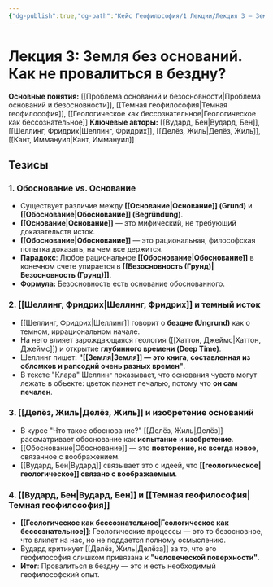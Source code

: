 ```yaml
---
{"dg-publish":true,"dg-path":"Кейс Геофилософия/1 Лекции/Лекция 3 – Земля без оснований","permalink":"/kejs-geofilosofiya/1-lekczii/lekcziya-3-zemlya-bez-osnovanij/"}
---
```


# Лекция 3: Земля без оснований. Как не провалиться в бездну?

**Основные понятия:** [[Проблема оснований и безосновности\|Проблема оснований и безосновности]], [[Темная геофилософия\|Темная геофилософия]], [[Геологическое как бессознательное\|Геологическое как бессознательное]]
**Ключевые авторы:** [[Вудард, Бен\|Вудард, Бен]], [[Шеллинг, Фридрих\|Шеллинг, Фридрих]], [[Делёз, Жиль\|Делёз, Жиль]], [[Кант, Иммануил\|Кант, Иммануил]]

## Тезисы

### 1. Обоснование vs. Основание
- Существует различие между **[[Основание\|Основание]] (Grund)** и **[[Обоснование\|Обоснование]] (Begründung)**.
- **[[Основание\|Основание]]** — это мифический, не требующий доказательств исток.
- **[[Обоснование\|Обоснование]]** — это рациональная, философская попытка доказать, на чем все держится.
- **Парадокс**: Любое рациональное **[[Обоснование\|Обоснование]]** в конечном счете упирается в **[[Безосновность (Грунд)\|Безосновность (Грунд)]]**.
- **Формула:** Безосновность есть основание обоснованного.

### 2. [[Шеллинг, Фридрих\|Шеллинг, Фридрих]] и темный исток
- [[Шеллинг, Фридрих\|Шеллинг]] говорит о **бездне (Ungrund)** как о темном, иррациональном начале.
- На него влияет зарождающаяся геология ([[Хаттон, Джеймс\|Хаттон, Джеймс]]) и открытие **глубинного времени (Deep Time)**.
- Шеллинг пишет: **"[[Земля\|Земля]] — это книга, составленная из обломков и рапсодий очень разных времен"**.
- В тексте "Клара" Шеллинг показывает, что основания чувств могут лежать в объекте: цветок пахнет печалью, потому что **он сам печален**.

### 3. [[Делёз, Жиль\|Делёз, Жиль]] и изобретение оснований
- В курсе "Что такое обоснование?" [[Делёз, Жиль\|Делёз]] рассматривает обоснование как **испытание** и **изобретение**.
- [[Обоснование\|Обоснование]] — это **повторение, но всегда новое**, связанное с воображением.
- [[Вудард, Бен\|Вудард]] связывает это с идеей, что **[[геологическое\|геологическое]] связано с воображаемым**.

### 4. [[Вудард, Бен\|Вудард, Бен]] и [[Темная геофилософия\|Темная геофилософия]]
- **[[Геологическое как бессознательное\|Геологическое как бессознательное]]**: Геологические процессы — это то безосновное, что влияет на нас, но не поддается полному осмыслению.
- Вудард критикует [[Делёз, Жиль\|Делёза]] за то, что его геофилософия слишком привязана к **"человеческой поверхности"**.
- **Итог**: Провалиться в бездну — это и есть необходимый геофилософский опыт.